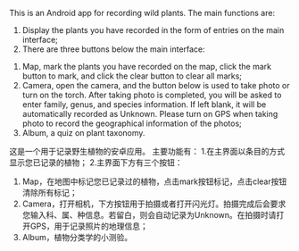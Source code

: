 This is an Android app for recording wild plants.
The main functions are:
1. Display the plants you have recorded in the form of entries on the main interface;
2. There are three buttons below the main interface:
1) Map, mark the plants you have recorded on the map, click the mark button to mark, and click the clear button to clear all marks;
2) Camera, open the camera, and the button below is used to take photo or turn on the torch.
   After taking photo is completed, you will be asked to enter family, genus, and species information.
   If left blank, it will be automatically recorded as Unknown.
   Please turn on GPS when taking photo to record the geographical information of the photos;
3) Album, a quiz on plant taxonomy.

这是一个用于记录野生植物的安卓应用。
主要功能有：
1.在主界面以条目的方式显示您已记录的植物；
2.主界面下方有三个按钮：
1) Map，在地图中标记您已记录过的植物，点击mark按钮标记，点击clear按钮清除所有标记；
2) Camera，打开相机，下方按钮用于拍摄或者打开闪光灯。拍摄完成后会要求您输入科、属、种信息。若留白，则会自动记录为Unknown。在拍摄时请打开GPS，用于记录照片的地理信息；
3) Album，植物分类学的小测验。
